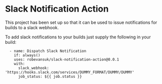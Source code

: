 # Slack Notification Action

This project has been set up so that it can be used to issue notifications for builds to a slack webhook.

To add slack notifications to your builds just supply the following in your build:

```
  - name: Dispatch Slack Notification
    if: always()
    uses: robevansuk/slack-notification-action@0.0.1
    with:
      slack_webhook: 'https://hooks.slack.com/services/DUMMY_FORMAT/DUMMY/DUMMY'
      job_status: ${{ job.status }}
```